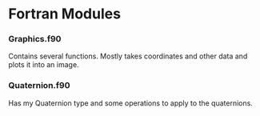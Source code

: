 # Fortran Modules
### Graphics.f90
Contains several functions. Mostly takes coordinates and other data and plots it into an image.
### Quaternion.f90
Has my Quaternion type and some operations to apply to the quaternions.
